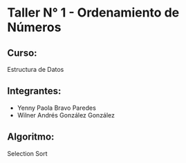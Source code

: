 # Taller N° 1 - Ordenamiento de Números

## Curso: 
Estructura de Datos

## Integrantes:
- Yenny Paola Bravo Paredes
- Wilner Andrés González González

## Algoritmo: 
Selection Sort